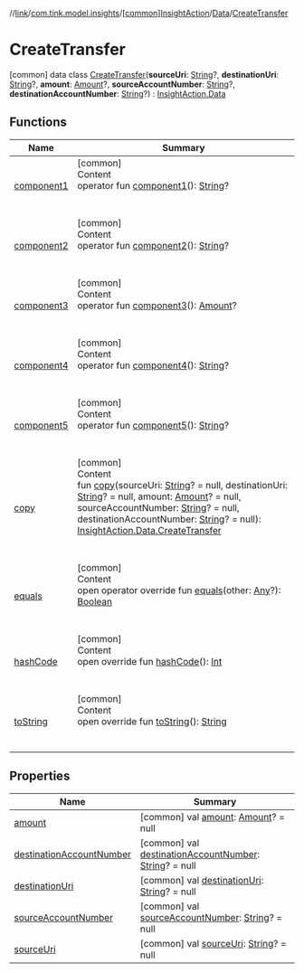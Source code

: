 //[link](../../../../index.md)/[com.tink.model.insights](../../../index.md)/[[common]InsightAction](../../index.md)/[Data](../index.md)/[CreateTransfer](index.md)



# CreateTransfer  
 [common] data class [CreateTransfer](index.md)(**sourceUri**: [String](https://kotlinlang.org/api/latest/jvm/stdlib/kotlin/-string/index.html)?, **destinationUri**: [String](https://kotlinlang.org/api/latest/jvm/stdlib/kotlin/-string/index.html)?, **amount**: [Amount](../../../../com.tink.model.misc/[common]-amount/index.md)?, **sourceAccountNumber**: [String](https://kotlinlang.org/api/latest/jvm/stdlib/kotlin/-string/index.html)?, **destinationAccountNumber**: [String](https://kotlinlang.org/api/latest/jvm/stdlib/kotlin/-string/index.html)?) : [InsightAction.Data](../index.md)   


## Functions  
  
|  Name|  Summary| 
|---|---|
| <a name="com.tink.model.insights/InsightAction.Data.CreateTransfer/component1/#/PointingToDeclaration/"></a>[component1](component1.md)| <a name="com.tink.model.insights/InsightAction.Data.CreateTransfer/component1/#/PointingToDeclaration/"></a>[common]  <br>Content  <br>operator fun [component1](component1.md)(): [String](https://kotlinlang.org/api/latest/jvm/stdlib/kotlin/-string/index.html)?  <br><br><br>
| <a name="com.tink.model.insights/InsightAction.Data.CreateTransfer/component2/#/PointingToDeclaration/"></a>[component2](component2.md)| <a name="com.tink.model.insights/InsightAction.Data.CreateTransfer/component2/#/PointingToDeclaration/"></a>[common]  <br>Content  <br>operator fun [component2](component2.md)(): [String](https://kotlinlang.org/api/latest/jvm/stdlib/kotlin/-string/index.html)?  <br><br><br>
| <a name="com.tink.model.insights/InsightAction.Data.CreateTransfer/component3/#/PointingToDeclaration/"></a>[component3](component3.md)| <a name="com.tink.model.insights/InsightAction.Data.CreateTransfer/component3/#/PointingToDeclaration/"></a>[common]  <br>Content  <br>operator fun [component3](component3.md)(): [Amount](../../../../com.tink.model.misc/[common]-amount/index.md)?  <br><br><br>
| <a name="com.tink.model.insights/InsightAction.Data.CreateTransfer/component4/#/PointingToDeclaration/"></a>[component4](component4.md)| <a name="com.tink.model.insights/InsightAction.Data.CreateTransfer/component4/#/PointingToDeclaration/"></a>[common]  <br>Content  <br>operator fun [component4](component4.md)(): [String](https://kotlinlang.org/api/latest/jvm/stdlib/kotlin/-string/index.html)?  <br><br><br>
| <a name="com.tink.model.insights/InsightAction.Data.CreateTransfer/component5/#/PointingToDeclaration/"></a>[component5](component5.md)| <a name="com.tink.model.insights/InsightAction.Data.CreateTransfer/component5/#/PointingToDeclaration/"></a>[common]  <br>Content  <br>operator fun [component5](component5.md)(): [String](https://kotlinlang.org/api/latest/jvm/stdlib/kotlin/-string/index.html)?  <br><br><br>
| <a name="com.tink.model.insights/InsightAction.Data.CreateTransfer/copy/#kotlin.String?#kotlin.String?#com.tink.model.misc.Amount?#kotlin.String?#kotlin.String?/PointingToDeclaration/"></a>[copy](copy.md)| <a name="com.tink.model.insights/InsightAction.Data.CreateTransfer/copy/#kotlin.String?#kotlin.String?#com.tink.model.misc.Amount?#kotlin.String?#kotlin.String?/PointingToDeclaration/"></a>[common]  <br>Content  <br>fun [copy](copy.md)(sourceUri: [String](https://kotlinlang.org/api/latest/jvm/stdlib/kotlin/-string/index.html)? = null, destinationUri: [String](https://kotlinlang.org/api/latest/jvm/stdlib/kotlin/-string/index.html)? = null, amount: [Amount](../../../../com.tink.model.misc/[common]-amount/index.md)? = null, sourceAccountNumber: [String](https://kotlinlang.org/api/latest/jvm/stdlib/kotlin/-string/index.html)? = null, destinationAccountNumber: [String](https://kotlinlang.org/api/latest/jvm/stdlib/kotlin/-string/index.html)? = null): [InsightAction.Data.CreateTransfer](index.md)  <br><br><br>
| <a name="kotlin/Any/equals/#kotlin.Any?/PointingToDeclaration/"></a>[equals](../../../../com.tink.service.user/[common]-user-profile-service-impl/index.md#%5Bkotlin%2FAny%2Fequals%2F%23kotlin.Any%3F%2FPointingToDeclaration%2F%5D%2FFunctions%2F1135467963)| <a name="kotlin/Any/equals/#kotlin.Any?/PointingToDeclaration/"></a>[common]  <br>Content  <br>open operator override fun [equals](../../../../com.tink.service.user/[common]-user-profile-service-impl/index.md#%5Bkotlin%2FAny%2Fequals%2F%23kotlin.Any%3F%2FPointingToDeclaration%2F%5D%2FFunctions%2F1135467963)(other: [Any](https://kotlinlang.org/api/latest/jvm/stdlib/kotlin/-any/index.html)?): [Boolean](https://kotlinlang.org/api/latest/jvm/stdlib/kotlin/-boolean/index.html)  <br><br><br>
| <a name="kotlin/Any/hashCode/#/PointingToDeclaration/"></a>[hashCode](../../../../com.tink.service.user/[common]-user-profile-service-impl/index.md#%5Bkotlin%2FAny%2FhashCode%2F%23%2FPointingToDeclaration%2F%5D%2FFunctions%2F1135467963)| <a name="kotlin/Any/hashCode/#/PointingToDeclaration/"></a>[common]  <br>Content  <br>open override fun [hashCode](../../../../com.tink.service.user/[common]-user-profile-service-impl/index.md#%5Bkotlin%2FAny%2FhashCode%2F%23%2FPointingToDeclaration%2F%5D%2FFunctions%2F1135467963)(): [Int](https://kotlinlang.org/api/latest/jvm/stdlib/kotlin/-int/index.html)  <br><br><br>
| <a name="kotlin/Any/toString/#/PointingToDeclaration/"></a>[toString](../../../../com.tink.service.user/[common]-user-profile-service-impl/index.md#%5Bkotlin%2FAny%2FtoString%2F%23%2FPointingToDeclaration%2F%5D%2FFunctions%2F1135467963)| <a name="kotlin/Any/toString/#/PointingToDeclaration/"></a>[common]  <br>Content  <br>open override fun [toString](../../../../com.tink.service.user/[common]-user-profile-service-impl/index.md#%5Bkotlin%2FAny%2FtoString%2F%23%2FPointingToDeclaration%2F%5D%2FFunctions%2F1135467963)(): [String](https://kotlinlang.org/api/latest/jvm/stdlib/kotlin/-string/index.html)  <br><br><br>


## Properties  
  
|  Name|  Summary| 
|---|---|
| <a name="com.tink.model.insights/InsightAction.Data.CreateTransfer/amount/#/PointingToDeclaration/"></a>[amount](amount.md)| <a name="com.tink.model.insights/InsightAction.Data.CreateTransfer/amount/#/PointingToDeclaration/"></a> [common] val [amount](amount.md): [Amount](../../../../com.tink.model.misc/[common]-amount/index.md)? = null   <br>
| <a name="com.tink.model.insights/InsightAction.Data.CreateTransfer/destinationAccountNumber/#/PointingToDeclaration/"></a>[destinationAccountNumber](destination-account-number.md)| <a name="com.tink.model.insights/InsightAction.Data.CreateTransfer/destinationAccountNumber/#/PointingToDeclaration/"></a> [common] val [destinationAccountNumber](destination-account-number.md): [String](https://kotlinlang.org/api/latest/jvm/stdlib/kotlin/-string/index.html)? = null   <br>
| <a name="com.tink.model.insights/InsightAction.Data.CreateTransfer/destinationUri/#/PointingToDeclaration/"></a>[destinationUri](destination-uri.md)| <a name="com.tink.model.insights/InsightAction.Data.CreateTransfer/destinationUri/#/PointingToDeclaration/"></a> [common] val [destinationUri](destination-uri.md): [String](https://kotlinlang.org/api/latest/jvm/stdlib/kotlin/-string/index.html)? = null   <br>
| <a name="com.tink.model.insights/InsightAction.Data.CreateTransfer/sourceAccountNumber/#/PointingToDeclaration/"></a>[sourceAccountNumber](source-account-number.md)| <a name="com.tink.model.insights/InsightAction.Data.CreateTransfer/sourceAccountNumber/#/PointingToDeclaration/"></a> [common] val [sourceAccountNumber](source-account-number.md): [String](https://kotlinlang.org/api/latest/jvm/stdlib/kotlin/-string/index.html)? = null   <br>
| <a name="com.tink.model.insights/InsightAction.Data.CreateTransfer/sourceUri/#/PointingToDeclaration/"></a>[sourceUri](source-uri.md)| <a name="com.tink.model.insights/InsightAction.Data.CreateTransfer/sourceUri/#/PointingToDeclaration/"></a> [common] val [sourceUri](source-uri.md): [String](https://kotlinlang.org/api/latest/jvm/stdlib/kotlin/-string/index.html)? = null   <br>

